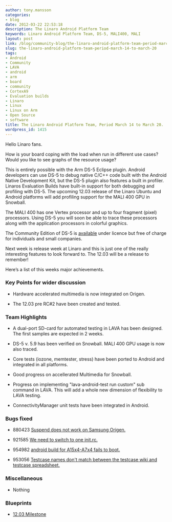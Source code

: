 ```yaml
---
author: tony.mansson
categories:
- blog
date: 2012-03-22 22:53:18
description: The Linaro Android Platform Team
keywords: Linaro Android Platform Team, DS-5, MALI400, MALI
layout: post
link: /blog/community-blog/the-linaro-android-platform-team-period-march-14-to-march-20/
slug: the-linaro-android-platform-team-period-march-14-to-march-20
tags:
- Android
- Community
- LAVA
- android
- arm
- board
- community
- CortexA9
- Evaluation builds
- Linaro
- Linux
- Linux on Arm
- Open Source
- software
title: The Linaro Android Platform Team, Period March 14 to March 20.
wordpress_id: 1415
---
```


Hello Linaro fans.

How is your board coping with the load when run in different use cases? Would you like to see graphs of the resource usage?

This is entirely possible with the Arm DS-5 Eclipse plugin. Android developers can use DS-5 to debug native C/C++ code built with the Android Native Development Kit, but the DS-5 plugin also features a built in profiler. Linaros Evaluation Builds have built-in support for both debugging and profiling with DS-5. The upcoming 12.03 release of the Linaro Ubuntu and Android platforms will add profiling support for the MALI 400 GPU in Snowball.

The MALI 400 has one Vertex processor and up to four fragment (pixel) processors. Using DS-5 you will soon be able to trace these processors along with the application processors in colorful graphics.

The Community Edition of DS-5 is [available](https://developer.arm.com/tools-and-software/software-development-tools/legacy-tools/ds-5-development-studio/downloads) under licence but free of charge for individuals and small companies.

Next week is release week at Linaro and this is just one of the really interesting features to look forward to. The 12.03 will be a release to remember!

Here’s a list of this weeks major achievements.


### Key Points for wider discussion


  * Hardware accelerated multimedia is now integrated on Origen.

  * The 12.03 pre RC#2 have been created and tested.

### Team Highlights

  * A dual-port SD-card for automated testing in LAVA has been designed. The first samples are expected in 2 weeks.


  * DS-5 v. 5.9 has been verified on Snowball. MALI 400 GPU usage is now also traced.


  * Core tests (iozone, memtester, stress) have been ported to Android and integrated in all platforms.


  * Good progress on accellerated Multimedia for Snowball.


  * Progress on implementing "lava-android-test run custom" sub command in LAVA. This will add a whole new dimension of flexibility to LAVA testing.


  * ConnectivityManager unit tests have been integrated in Android.


### Bugs fixed


  * 880423	[ Suspend does not work on Samsung Origen.](https://bugs.launchpad.net/linaro-android/+bug/880423)


  * 921585	[ We need to switch to one init.rc.](https://bugs.launchpad.net/linaro-android/+bug/921585)


  * 954982	[ android build for A15x4-A7x4 fails to boot.](https://bugs.launchpad.net/linaro-android/+bug/954982)


  * 953056	[ Testcase names don't match between the testcase wiki and testcase spreadsheet.](https://bugs.launchpad.net/linaro-android/+bug/953056)


### Miscellaneous

  * Nothing


### Blueprints


  * [12.03 Milestone](https://launchpad.net/linaro-android/+milestone/12.03)
